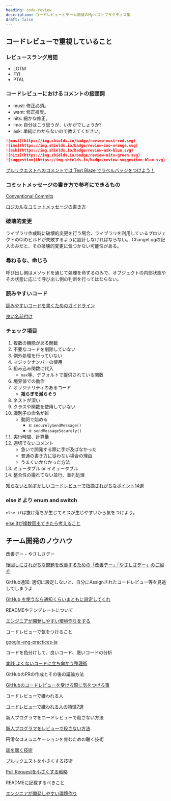 ```yaml
---
heading: code-review
description: コードレビューとチーム開発のMyベストプラクティス集
draft: false
---
```


## コードレビューで重視していること

### レビュースラング用語

- LGTM
- FYI
- PTAL

### コードレビューにおけるコメントの接頭詞

- must: 修正必須。
- want: 修正推奨。
- nits: 細かな修正。
- imo: 自分はこう思うが、いかがでしょうか?
- ask: 単純にわからないので教えてください。

```md
![must](https://img.shields.io/badge/review-must-red.svg)
![imo](https://img.shields.io/badge/review-imo-orange.svg)
![ask](https://img.shields.io/badge/review-ask-blue.svg)
![nits](https://img.shields.io/badge/review-nits-green.svg)
![suggestion](https://img.shields.io/badge/review-suggestion-blue.svg)
```

[プルリクエストへのコメントでは Text Blaze でラベルバッジをつけよう！](https://qiita.com/iganin/items/aee297eade84849cc9cd)

### コミットメッセージの書き方で参考にできるもの

[Conventional Commits](https://www.conventionalcommits.org/ja/v1.0.0/)

[ロジカルなコミットメッセージの書き方](https://zenn.dev/mi0256/articles/1332e1d041cab4)

### 破壊的変更

ライブラリ作成時に破壊的変更を行う場合、ライブラリを利用しているプロジェクトのCIのビルドが失敗するように設計しなければならない。
ChangeLogの記入のみだと、その破壊的変更に気づかない可能性がある。

### 尋ねるな、命じろ

呼び出し側はメソッドを通じて処理を命ずるのみで、オブジェクトの内部状態やその状態に応じて呼び出し側の判断を行ってはならない。

### 読みやすいコード

[読みやすいコードを書くためのガイドライン](https://zenn.dev/arsaga/articles/ba9ec8c004511c)

[良い名前付け](https://qiita.com/rokumura7/items/cb6302102f5805996ef9)

### チェック項目

1. 複数の機能がある関数
2. 不要なコードを削除していない
3. 例外処理を行っていない
4. マジックナンバーの使用
5. 組み込み関数に代入
   - `max`等、デフォルトで提供されている関数
6. 境界値での動作
7. オリジナリティのあるコード
   - **揺らぎを減らそう**
8. ネストが深い
9. クラスや関数を使用していない
10. 識別子の命名が雑
    - 動詞で始める
      - x: `securelySendMessage()`
      - o: `sendMessageSecurely()`
11. 実行時間、計算量
12. 適切でないコメント
    - 急いで開発する際に手が及ばなかった
    - 普通の書き方に従わない場合の理由
    - うまくいかなかった方法
13. ミュータブル or イミュータブル
14. 整合性の撮れてない並行、並列処理

[知らないと恥ずかしいコードレビューで指摘されがちなポイント14選](https://qiita.com/ouauai/items/d38eeef9f0af5a4a87da)

### else if より enum and switch

`else if`は抜け落ちが生じてミスが生じやすいから気をつけよう。

[else ifが複数回出てきたら考えること](https://zenn.dev/aldagram_tech/articles/8df77a8edb519c)

## チーム開発のノウハウ

改善デー・やさしさデー

[後回しにされがちな問題を改善するための「改善デー」「やさしさデー」のご紹介](https://tech.layerx.co.jp/entry/2023/12/27/171319)

GitHub通知: 適切に設定しないと、自分にAssignされたコードレビュー等を見逃してしまうよ

[GitHub を使うなら通知くらいまともに設定してくれ](https://zenn.dev/siketyan/articles/you-are-not-using-github-correctly)

READMEやテンプレートについて

[エンジニアが開発しやすい環境作りをする](https://zenn.dev/sutamac/articles/5a262f0096176a)

コードレビューで気をつけること

[google-eng-practices-ja](https://fujiharuka.github.io/google-eng-practices-ja/ja/review/reviewer/standard.html)

コードを色分けして、良いコード、悪いコードの分析

[実践 よくないコードに立ち向かう整理術](https://zenn.dev/suzuki_hoge/books/2022-12-colored-code-e73c0f9c56464c)

GitHubのPRの作成とその後の議論方法

[GitHubのコードレビューを受ける際に気をつける事](https://zenn.dev/keitakn/articles/github-code-review-reviewee)

コードレビューで嫌われる人

[コードレビューで嫌われる人の特徴7選](https://qiita.com/emjo1804/items/48f6e78237a04684ab38)

新人プログラマをコードレビューで殺さない方法

[新人プログラマをレビューで殺さない方法](https://qiita.com/hiraike32/items/32840b11536fa1b78621)

円滑なコミュニケーションを育むための聴く技術

[話を聴く技術](https://speakerdeck.com/kaminashi/listening-skills)

プルリクエストを小さくする技術

[Pull Requestを小さくする戦略](https://agilejourney.uzabase.com/entry/2023/07/31/103000)

READMEに記載するべきこと

[エンジニアが開発しやすい環境作り](https://qiita.com/KNR109/items/5e0278e06e6ace5e3fcd)
